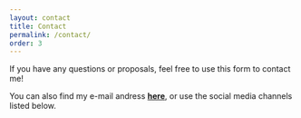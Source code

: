 ```yaml
---
layout: contact
title: Contact
permalink: /contact/
order: 3
---
```


If you have any questions or proposals, feel free to use this form to contact me!

You can also find my e-mail andress [**here**](mailto:ef222xf@student.lnu.se), or use the social media channels listed below.

